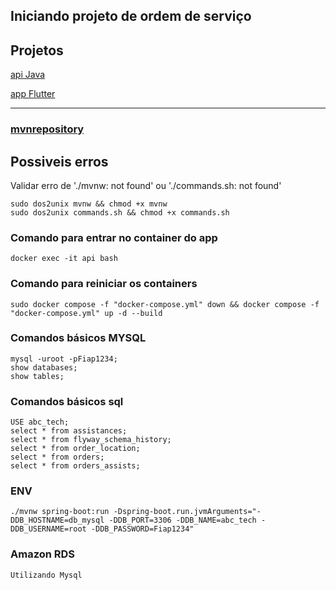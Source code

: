 ## Iniciando projeto de ordem de serviço 

## Projetos
[api Java](https://github.com/FranciscoWallison/abctechapi_11AOJO)

[app Flutter](https://github.com/FranciscoWallison/abc_tech_app_11aojo)


_______________________________________________________________________________
### [mvnrepository](https://mvnrepository.com/)


## Possiveis erros

Validar erro de './mvnw: not found' ou  './commands.sh: not found' 

````
sudo dos2unix mvnw && chmod +x mvnw
sudo dos2unix commands.sh && chmod +x commands.sh
````
### Comando para entrar no container do app
````
docker exec -it api bash
````
### Comando para reiniciar os containers
````
sudo docker compose -f "docker-compose.yml" down && docker compose -f "docker-compose.yml" up -d --build
````

### Comandos básicos MYSQL
````
mysql -uroot -pFiap1234;
show databases;
show tables;
````

### Comandos básicos sql
````
USE abc_tech;
select * from assistances;
select * from flyway_schema_history;
select * from order_location;
select * from orders;
select * from orders_assists;
````

### ENV
````
./mvnw spring-boot:run -Dspring-boot.run.jvmArguments="-DDB_HOSTNAME=db_mysql -DDB_PORT=3306 -DDB_NAME=abc_tech -DDB_USERNAME=root -DDB_PASSWORD=Fiap1234"
````


### Amazon RDS
````
Utilizando Mysql
````
